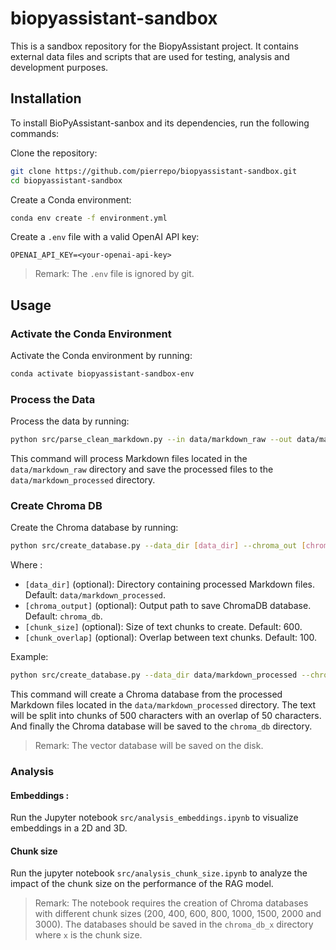 # biopyassistant-sandbox

This is a sandbox repository for the BiopyAssistant project. It contains external data files and scripts that are used for testing, analysis and development purposes.


## Installation

To install BioPyAssistant-sanbox and its dependencies, run the following commands:

Clone the repository:

```bash
git clone https://github.com/pierrepo/biopyassistant-sandbox.git
cd biopyassistant-sandbox
```

Create a Conda environment:

```bash
conda env create -f environment.yml
```

Create a `.env` file with a valid OpenAI API key:

```text
OPENAI_API_KEY=<your-openai-api-key>
```

> Remark: The `.env` file is ignored by git.


## Usage

### Activate the Conda Environment

Activate the Conda environment by running:

```bash
conda activate biopyassistant-sandbox-env
```

### Process the Data

Process the data by running:

```bash
python src/parse_clean_markdown.py --in data/markdown_raw --out data/markdown_processed
```

This command will process Markdown files located in the `data/markdown_raw` directory and save the processed files to the `data/markdown_processed` directory.

### Create Chroma DB

Create the Chroma database by running:

```bash
python src/create_database.py --data_dir [data_dir] --chroma_out [chroma_output] --chunk_size [chunk_size] --chunk_overlap [chunk_overlap] 
```
Where :
- `[data_dir]` (optional): Directory containing processed Markdown files. Default: `data/markdown_processed`.
- `[chroma_output]` (optional): Output path to save ChromaDB database. Default: `chroma_db`.
- `[chunk_size]` (optional): Size of text chunks to create. Default: 600.
- `[chunk_overlap]` (optional): Overlap between text chunks. Default: 100.

Example:
  
```bash
python src/create_database.py --data_dir data/markdown_processed --chroma_out chroma_db --chunk_size 500 --chunk_overlap 50
```
This command will create a Chroma database from the processed Markdown files located in the `data/markdown_processed` directory. The text will be split into chunks of 500 characters with an overlap of 50 characters. And finally the Chroma database will be saved to the `chroma_db` directory.

> Remark: The vector database will be saved on the disk.


### Analysis

#### Embeddings :

Run the Jupyter notebook `src/analysis_embeddings.ipynb` to visualize embeddings in a 2D and 3D.


#### Chunk size

Run the jupyter notebook `src/analysis_chunk_size.ipynb` to analyze the impact of the chunk size on the performance of the RAG model.

> Remark: The notebook requires the creation of Chroma databases with different chunk sizes (200, 400, 600, 800, 1000, 1500, 2000 and 3000). The databases should be saved in the `chroma_db_x` directory where `x` is the chunk size.

